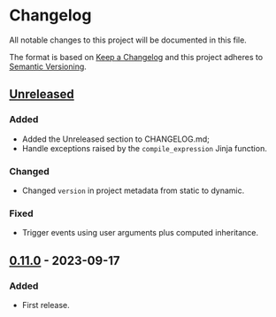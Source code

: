 # Changelog

All notable changes to this project will be documented in this file.

The format is based on [Keep a Changelog](http://keepachangelog.com/) and this project adheres to [Semantic Versioning](http://semver.org/).

## [Unreleased]

### Added

- Added the Unreleased section to CHANGELOG.md;
- Handle exceptions raised by the `compile_expression` Jinja function.

### Changed

- Changed `version` in project metadata from static to dynamic.

### Fixed

- Trigger events using user arguments plus computed inheritance.

## [0.11.0] - 2023-09-17

### Added

- First release.

[unreleased]: https://github.com/nuncard/tfadm/compare/v0.11.0...dev
[0.11.0]: https://github.com/nuncard/tfadm/releases/tag/v0.11.0
